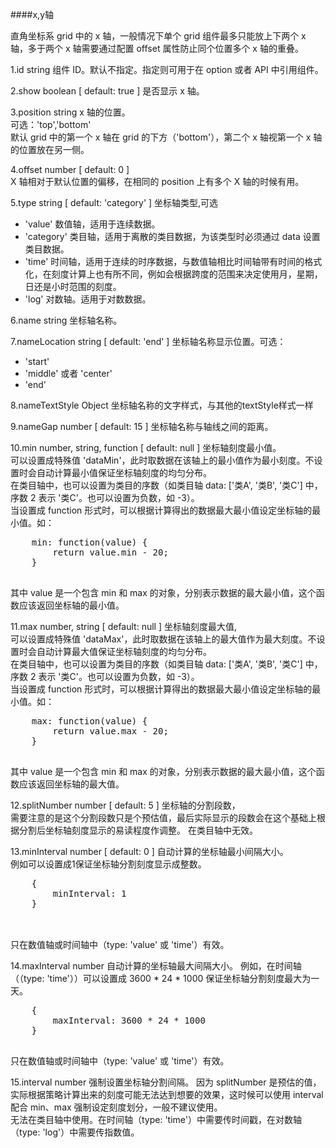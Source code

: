 ####x,y轴
<p>
    直角坐标系 grid 中的 x 轴，一般情况下单个 grid 组件最多只能放上下两个 x 轴，多于两个 x 轴需要通过配置 offset 属性防止同个位置多个 x 轴的重叠。
</p>
<p>
    1.id string 组件 ID。默认不指定。指定则可用于在 option 或者 API 中引用组件。
</p>
<p>
    2.show boolean [ default: true ] 是否显示 x 轴。
</p>
<p>
    3.position string x 轴的位置。<br/>
    可选：'top','bottom'<br/>
    默认 grid 中的第一个 x 轴在 grid 的下方（'bottom'），第二个 x 轴视第一个 x 轴的位置放在另一侧。
</p>
<p>
    4.offset number [ default: 0 ]<br/>
    X 轴相对于默认位置的偏移，在相同的 position 上有多个 X 轴的时候有用。
</p>
<p>
    5.type string [ default: 'category' ] 坐标轴类型,可选
</p>
<ul>
    <li>'value' 数值轴，适用于连续数据。</li>
    <li>'category' 类目轴，适用于离散的类目数据，为该类型时必须通过 data 设置类目数据。</li>
    <li>'time' 时间轴，适用于连续的时序数据，与数值轴相比时间轴带有时间的格式化，在刻度计算上也有所不同，例如会根据跨度的范围来决定使用月，星期，日还是小时范围的刻度。</li>
    <li>'log' 对数轴。适用于对数数据。</li>
</ul>
<p>
    6.name string 坐标轴名称。
</p>
<p>
    7.nameLocation string [ default: 'end' ] 坐标轴名称显示位置。可选：
</p>
<ul>
    <li>'start'</li>
    <li>'middle' 或者 'center'</li>
    <li>'end'</li>
</ul>
<p>
    8.nameTextStyle Object 坐标轴名称的文字样式，与其他的textStyle样式一样
</p>
<p>
    9.nameGap number [ default: 15 ] 坐标轴名称与轴线之间的距离。
</p>
<p>
    10.min number, string, function [ default: null ] 坐标轴刻度最小值。<br/>
    可以设置成特殊值 'dataMin'，此时取数据在该轴上的最小值作为最小刻度。不设置时会自动计算最小值保证坐标轴刻度的均匀分布。<br/>
    在类目轴中，也可以设置为类目的序数（如类目轴 data: ['类A', '类B', '类C'] 中，序数 2 表示 '类C'。也可以设置为负数，如 -3）。<br/>
    当设置成 function 形式时，可以根据计算得出的数据最大最小值设定坐标轴的最小值。如：
    <pre>
    min: function(value) {
        return value.min - 20;
    }
    </pre>
    其中 value 是一个包含 min 和 max 的对象，分别表示数据的最大最小值，这个函数应该返回坐标轴的最小值。
</p>
<p>
    11.max number, string [ default: null ] 坐标轴刻度最大值,<br/>
    可以设置成特殊值 'dataMax'，此时取数据在该轴上的最大值作为最大刻度。不设置时会自动计算最大值保证坐标轴刻度的均匀分布。<br/>
    在类目轴中，也可以设置为类目的序数（如类目轴 data: ['类A', '类B', '类C'] 中，序数 2 表示 '类C'。也可以设置为负数，如 -3）。<br/>
    当设置成 function 形式时，可以根据计算得出的数据最大最小值设定坐标轴的最小值。如：
    <pre>
    max: function(value) {
        return value.max - 20;
    }
    </pre>
    其中 value 是一个包含 min 和 max 的对象，分别表示数据的最大最小值，这个函数应该返回坐标轴的最大值。
</p>
<p>
    12.splitNumber number [ default: 5 ] 坐标轴的分割段数，<br/>
    需要注意的是这个分割段数只是个预估值，最后实际显示的段数会在这个基础上根据分割后坐标轴刻度显示的易读程度作调整。 在类目轴中无效。
</p>
<p>
    13.minInterval number [ default: 0 ] 自动计算的坐标轴最小间隔大小。<br/>
    例如可以设置成1保证坐标轴分割刻度显示成整数。
    <pre>
    {
        minInterval: 1
    }
    </pre>
    <br/>
    只在数值轴或时间轴中（type: 'value' 或 'time'）有效。
</p>
<p>
    14.maxInterval number 自动计算的坐标轴最大间隔大小。
    例如，在时间轴（（type: 'time'））可以设置成 3600 * 24 * 1000 保证坐标轴分割刻度最大为一天。<br/>
    <pre>
    {
        maxInterval: 3600 * 24 * 1000
    }
    </pre>
    只在数值轴或时间轴中（type: 'value' 或 'time'）有效。
</p>
<p>
    15.interval number 强制设置坐标轴分割间隔。
    因为 splitNumber 是预估的值，实际根据策略计算出来的刻度可能无法达到想要的效果，这时候可以使用 interval 配合 min、max 强制设定刻度划分，一般不建议使用。<br/>
    无法在类目轴中使用。在时间轴（type: 'time'）中需要传时间戳，在对数轴（type: 'log'）中需要传指数值。
</p>

